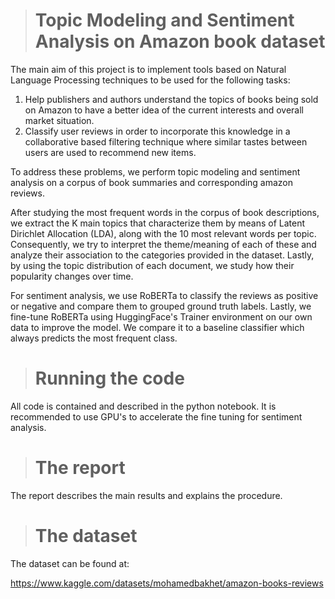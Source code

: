 ># Topic Modeling and Sentiment Analysis on Amazon book dataset

The main aim of this project is to implement tools based on Natural Language Processing techniques to be used for the following tasks:

1. Help publishers and authors understand the topics of books being sold on Amazon to have a better idea of the current interests and overall market situation.
2. Classify user reviews in order to incorporate this knowledge in a collaborative based filtering technique where similar tastes between users are used to recommend new items.   


To address these problems, we perform topic modeling and sentiment analysis on a corpus of book summaries and corresponding amazon reviews.

After studying the most frequent words in the corpus of book descriptions, we extract the K main topics that characterize them by means of Latent Dirichlet Allocation (LDA), along with the 10 most relevant words per topic. Consequently, we try to interpret the theme/meaning of each of these and analyze their association to the categories provided in the dataset. Lastly, by using the topic distribution of each document, we study how their popularity changes over time.

For sentiment analysis, we use RoBERTa to classify the reviews as positive or negative and compare them to grouped ground truth labels. Lastly, we fine-tune RoBERTa using HuggingFace's Trainer environment on our own data to improve the model. We compare it to a baseline classifier which always predicts the most frequent class. 

># Running the code
All code is contained and described in the python notebook. It is recommended to use GPU's to accelerate the fine tuning for sentiment analysis. 

># The report
The report describes the main results and explains the procedure.

># The dataset
The dataset can be found at:

https://www.kaggle.com/datasets/mohamedbakhet/amazon-books-reviews

